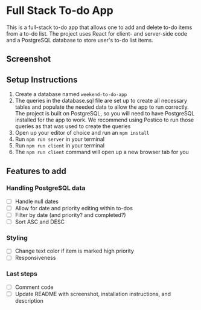 # Full Stack To-do App

This is a full-stack to-do app that allows one to add and delete to-do items from a to-do list. The project uses React for client- and server-side code and a PostgreSQL database to store user's to-do list items.

## Screenshot


## Setup Instructions

1. Create a database named ```weekend-to-do-app```
2. The queries in the database.sql file are set up to create all necessary tables and populate the needed data to allow the app to run correctly. The project is built on PostgreSQL, so you will need to have PostgreSQL installed for the app to work. We recommend using Postico to run those queries as that was used to create the queries
3. Open up your editor of choice and run an ```npm install```
4. Run ```npm run server``` in your terminal
5. Run ```npm run client``` in your terminal
6. The ```npm run client``` command will open up a new browser tab for you

## Features to add

### Handling PostgreSQL data
- [ ] Handle null dates
- [ ] Allow for date and priority editing within to-dos
- [ ] Filter by date (and priority? and completed?)
- [ ] Sort ASC and DESC

### Styling
- [ ] Change text color if item is marked high priority
- [ ] Responsiveness

### Last steps
- [ ] Comment code
- [ ] Update README with screenshot, installation instructions, and description